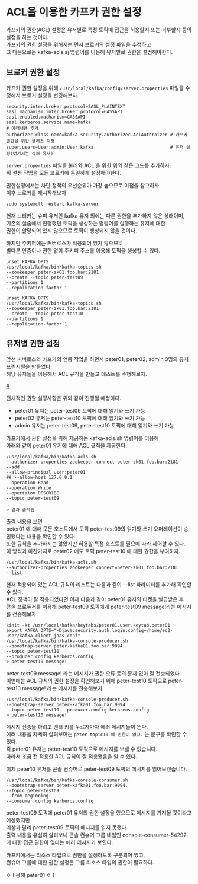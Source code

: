 # ACL을 이용한 카프카 권한 설정  

카프카의 권한(ACL) 설정은 유저별로 특정 토픽에 접근을 허용할지 또는 거부할지 등의 설정을 하는 것이다.   
카프카의 권한 설정을 위해서는 먼저 브로커의 설정 파일을 수정하고    
그 다음으로는 kafka-acls.sj 명령어를 이용해 유저별로 권한을 설정해야한다.   

## 브로커 권한 설정 

카프카 권한 설정을 위해 `/usr/local/kafka/config/server.properties` 파일을 수정해서 브로커 설정을 변경해보자.  

```properties 
security.inter.broker.protocol=SASL_PLAINTEXT
sasl.machanism.inter.broker.protocol=GASSAPI
sasl.enabled.machanism=GASSAPI
sasl.kerberos.service.name=kafka
# 아래내용 추가 
authorizer.class.name=kafka.security.authorizer.AclAuthroizer # 카프카 권한을 위한 클래스 지정
super.users=User:admin:User:kafka                             # 유저 설정(여기서는 슈퍼 유저)
```
`server.properties` 파일을 불러와 ACL 을 위한 위와 같은 코드를 추가하자.    
위 설정 작업을 모든 브로커에 동일하게 설정해야한다.    

권한설정에서는 차단 정책의 우선순위가 가장 높으므로 이점을 참고하자.   
이후 브로커를 재시작해보자 

```
sudo systemctl restart kafka-server 
``` 

현재 브러커는 슈퍼 유저인 kafka 유저 외에는 다른 권한을 추가하지 않은 상태이며,    
기존의 실습에서 진행했던 토픽을 생성하는 명령어를 실행하는 유저에 대한    
권한이 할당되어 있지 않으므로 토픽이 생성되지 않을 것이다.    
 
하지만 주키퍼에는 커버로스가 적용되어 있지 않으므로     
별다른 인증이나 권한 없이 주키퍼 주소를 이용해 토픽을 생성할 수 있다. 

```
unset KAFKA_OPTS
/usr/local/kafka/bin/kafka-topics.sh 
--zookeeper peter-zk01.foo.bar:2181 
--create --topic peter-test09
--partitions 1
--repolication-factor 1

unset KAFKA_OPTS
/usr/local/kafka/bin/kafka-topics.sh 
--zookeeper peter-zk01.foo.bar:2181 
--create --topic peter-test10
--partitions 1
--repolication-factor 1
```

## 유저별 권한 설정 

앞선 커버로스와 카프카의 연동 작업을 하면서 peter01, peter02, admin 3명의 유저 프린시펄을 만들었다.   
해당 유저들을 이용해서 ACL 규칙을 만들고 테스트를 수행해보자.   

[#](#)  

전체적인 권할 설정사항은 위와 같이 진행될 예정이다.  
 
* peter01 유저는 peter-test09 토픽에 대해 읽기와 쓰기 가능   
* peter02 유저는 peter-test10 토픽에 대해 읽기와 쓰기 가능   
* admin 유저는 peter-test09, peter-test10 토픽에 대해 읽기와 쓰기 가능   

카프카에서 권한 설정을 위해 제공하는 kafka-acls.sh  명령어를 이용해     
아래와 같이 peter01 유저에 대해 ACL 규칙을 제공한다.    

```shell 
/usr/local/kafka/bin/kafka-acls.sh  
--authorizer-properties zookeeper.connect-peter-zk01.foo.bar:2181
--add 
--allow-principal User:peter01
## --allow-host 127.0.0.1
--operation Read
--operation Write
--opertaion DESCRIBE
--topic peter-test09

> 결과 출력됨 
```

출력 내용을 보면    
peter01 에 대해 모든 호스트에서 토픽 peter-test09의 읽기와 쓰기 오퍼레이션이 승인됐다는 내용을 확인할 수 있다.    
또한 규칙을 추가하지는 않았지만 허용할 특정 호스트를 필요에 따라 제어할 수 있다.  
이 방식과 마찬가지로 peter02 에도 토픽 peter-test10 에 대한 권한을 부여하자.   

```shell
/usr/local/kafka/bin/kafka-acls.sh    
--authorizer-properties zookeeper.connect=peter-zk01.foo.bar:2181    
--list
```

현재 적용되어 있는 ACL 규칙의 리스트는 다음과 같이 --list 파라미터를 추가해 확인할 수 있다.      
ACL 정책이 잘 적용되었다면 이제 다음과 같이 peter01 유저의 티켓을 발급받은 후      
콘솔 프로듀서를 이용해 peter-test09 토픽에게 peter-test09 message!라는 메시지를 전송해보자.  

```shell
kinit -kt /usr/local/kafka/keytabs/peter01.user.keytab.peter01
export KAFKA_OPTS="-Djava.security.auth.login.config=/home/ec2-user/kafka_client_jaas.conf"     
/usr/local/kafka/bin/kafka-console-producer.sh     
--boostrap-server peter-kafka01.foo.bar:9094.  
--topic peter-test10   
--producer.config kerberos.config
> peter-test10 message!
```     
   
peter-test09 message! 라는 메시지가 권한 오류 등의 문제 없이 잘 전송되었다.      
이번에는 ACL 규칙의 권한 설정을 확인해보기 위해 peter-test10 토픽으로 peter-test10 message! 라는 메시지를 전송해보자.   

```
/usr/local/kafka/bin/kafka-console-producer.sh.   
--bootstrap-server peter-kafka01.foo.bar:9094   
--topic peter-test10 --producer.config kerbreos.config
> peter-test10 message!   
```

메시지 전송을 하려고 엔터 키를 누르자마자 에러 메시지들이 뜬다.       
에러 내용을 자세히 살펴보며는 `peter-topic10 에 권한이 없다.` 는 문구를 확인할 수 있다.      
즉 peter01 유저는 peter-test10 토픽으로 메시지를 보낼 수 없습니다.   
따라서 조금 전 적용한 ACL 규칙이 잘 적용됐음을 알 수 있다.   

이제 peter10 유저를 콘솔 컨슈머로 peter-test09 토픽의 메시지를 읽어보겠습니다.    

```shell
/usr/local/kafka/bin/kafka-console-consumer.sh.   
--bootstrap-server peter-kafka01.foo.bar:9094.  
--topic peter-test09   
--from-beginning.   
--consumer.config kerberos.config
```

peter-test09 토픽에 peter01 유저의 권한 설정을 했으므로 메시지를 가져올 것이라고 예상했지만     
예상과 달리 peter-test09 토픽의 메시지를 읽지 못했다.       
출력 내용을 유심히 살펴보니 콘솔 컨슈머 그룹 네임인 console-consumer-54292 에 대한 접근 권한이 없다는 에러 메시지가 보인다.   
  
카프카에서는 리소스 타입으로 권한을 설정하도록 구분되어 있고,       
컨슈머 그룹에 대한 권한 설정은 그룹 리소스 타입의 권한이 필요하다.  


ㅇㅣ용해 peter01
ㅇㅣ
